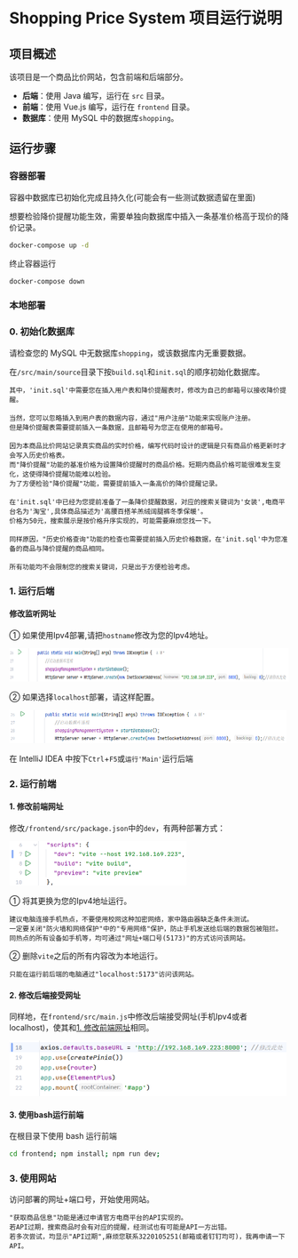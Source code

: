 # Shopping Price System 项目运行说明

## 项目概述
该项目是一个商品比价网站，包含前端和后端部分。
- **后端**：使用 Java 编写，运行在 `src` 目录。
- **前端**：使用 Vue.js 编写，运行在 `frontend` 目录。
- **数据库**：使用 MySQL 中的数据库`shopping`。



## 运行步骤
### 容器部署
容器中数据库已初始化完成且持久化(可能会有一些测试数据遗留在里面)

想要检验降价提醒功能生效，需要单独向数据库中插入一条基准价格高于现价的降价记录。

```bash
docker-compose up -d
```

终止容器运行

```bash
docker-compose down
```

### 本地部署
### 0. 初始化数据库
请检查您的 MySQL 中无数据库`shopping`，或该数据库内无重要数据。

在`/src/main/source`目录下按`build.sql`和`init.sql`的顺序初始化数据库。

    其中，'init.sql'中需要您在插入用户表和降价提醒表时，修改为自己的邮箱号以接收降价提醒。
    
    当然，您可以忽略插入到用户表的数据内容，通过"用户注册"功能来实现账户注册。
    但是降价提醒表需要提前插入一条数据，且邮箱号为您正在使用的邮箱号。

    因为本商品比价网站记录真实商品的实时价格，编写代码时设计的逻辑是只有商品价格更新时才会写入历史价格表。
    而"降价提醒"功能的基准价格为设置降价提醒时的商品价格。短期内商品价格可能很难发生变化，这使得降价提醒功能难以检验。
    为了方便检验"降价提醒"功能，需要提前插入一条高价的降价提醒记录。

    在'init.sql'中已经为您提前准备了一条降价提醒数据，对应的搜索关键词为'女装',电商平台名为'淘宝',具体商品描述为'高腰百搭羊羔绒阔腿裤冬季保暖'。
    价格为50元，搜索展示是按价格升序实现的，可能需要麻烦您找一下。

    同样原因，"历史价格查询"功能的检查也需要提前插入历史价格数据，在'init.sql'中为您准备的商品与降价提醒的商品相同。

    所有功能均不会限制您的搜索关键词，只是出于方便检验考虑。


### 1. 运行后端
#### 修改监听网址
① 如果使用Ipv4部署,请把`hostname`修改为您的Ipv4地址。

<img alt="img_2.png" height="60" src="img_2.png" width="800"/>

② 如果选择`localhost`部署，请这样配置。

<img alt="img_3.png" height="60" src="img_3.png" width="500"/>

在 IntelliJ IDEA 中按下`Ctrl`+`F5`或`运行'Main'`运行后端 
### 2. 运行前端
#### 1. 修改前端网址
修改`/frontend/src/package.json`中的`dev`，有两种部署方式：

<img alt="img.png" height=80 src="img.png" width=320>

① 将其更换为您的Ipv4地址运行。

    建议电脑连接手机热点，不要使用校网这种加密网络，家中路由器缺乏条件未测试。
    一定要关闭"防火墙和网络保护"中的"专用网络"保护，防止手机发送给后端的数据包被阻拦。
    同热点的所有设备如手机等，均可通过"网址+端口号(5173)"的方式访问该网站。

② 删除`vite`之后的所有内容改为本地运行。

    只能在运行前后端的电脑通过"localhost:5173"访问该网站。

#### 2. 修改后端接受网址
同样地，在`frontend/src/main.js`中修改后端接受网址(手机Ipv4或者localhost)，使其和[1. 修改前端网址](#1-修改前端网址)相同。

<img alt="img_1.png" height=100 src="img_1.png" width=500/>


#### 3. 使用bash运行前端
在根目录下使用 bash 运行前端
   ```bash
   cd frontend; npm install; npm run dev;
   ````
### 3. 使用网站
访问部署的网址+端口号，开始使用网站。

    "获取商品信息"功能是通过申请官方电商平台的API实现的。
    若API过期，搜索商品时会有对应的提醒，经测试也有可能是API一方出错。
    若多次尝试，均显示"API过期",麻烦您联系3220105251(邮箱或者钉钉均可)，我再申请一下API。